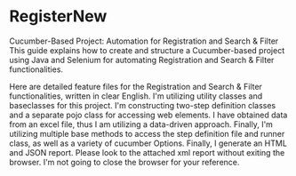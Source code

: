 # RegisterNew
Cucumber-Based Project: Automation for Registration and Search & Filter This guide explains how to create and structure a Cucumber-based project using Java and Selenium for automating Registration and Search & Filter functionalities.

Here are detailed feature files for the Registration and Search & Filter functionalities, written in clear English. I'm utilizing utility classes and baseclasses for this project. I'm constructing two-step definition classes and a separate pojo class for accessing web elements. I have obtained data from an excel file, thus I am utilizing a data-driven approach. Finally, I'm utilizing multiple base methods to access the step definition file and runner class, as well as a variety of cucumber Options. Finally, I generate an HTML and JSON report. Please look to the attached xml report without exiting the browser. I'm not going to close the browser for your reference.
